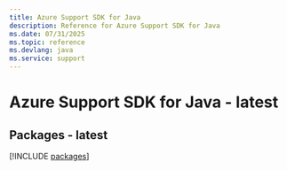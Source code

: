 ```yaml
---
title: Azure Support SDK for Java
description: Reference for Azure Support SDK for Java
ms.date: 07/31/2025
ms.topic: reference
ms.devlang: java
ms.service: support
---
```

# Azure Support SDK for Java - latest
## Packages - latest
[!INCLUDE [packages](support-index.md)]